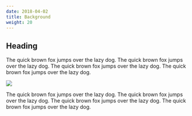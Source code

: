 ```yaml
---
date: 2018-04-02
title: Background
weight: 20
---
```


## Heading
The quick brown fox jumps over the lazy dog. The quick brown fox jumps over the lazy dog. The quick brown fox jumps over the lazy dog. The quick brown fox jumps over the lazy dog.
<p> </p>
<img src="01-open.png" class="image fit">

The quick brown fox jumps over the lazy dog. The quick brown fox jumps over the lazy dog. The quick brown fox jumps over the lazy dog. The quick brown fox jumps over the lazy dog.